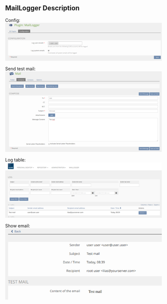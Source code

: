 ## MailLogger Description

Config:
![Config](./images/config.png)

Send test mail:
![Send test mail](./images/send_test_mail.png)

Log table:
![Log table](./images/log_table.png)

Show email:
![Show email](./images/show_email.png)
